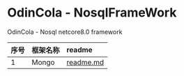 # OdinCola - NosqlFrameWork
OdinCola - Nosql netcore8.0 framework

|序号|框架名称|readme|
|:--|:--|:--|
|1 |Mongo|[readme.md](./ColaMongo/readme.md)|

